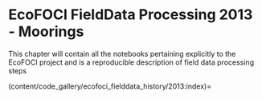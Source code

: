 # EcoFOCI FieldData Processing 2013 - Moorings

This chapter will contain all the notebooks pertaining explicitly to the EcoFOCI project and is a reproducible description of field data processing steps

(content/code_gallery/ecofoci_fielddata_history/2013:index)=